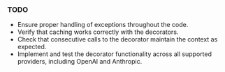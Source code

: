 ### TODO

-   Ensure proper handling of exceptions throughout the code.
-   Verify that caching works correctly with the decorators.
-   Check that consecutive calls to the decorator maintain the context as expected.
-   Implement and test the decorator functionality across all supported providers, including OpenAI and Anthropic.
